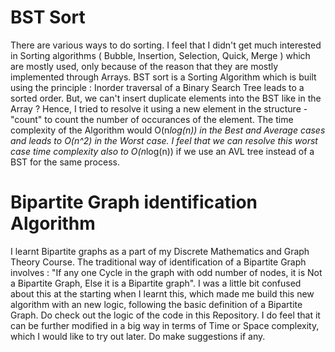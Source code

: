 # BST Sort
There are various ways to do sorting. I feel that I didn't get much interested in Sorting algorithms ( Bubble, Insertion, Selection, Quick, Merge ) which are mostly used, only because of the reason that they are mostly implemented through Arrays. BST sort is a Sorting Algorithm which is built using the principle : Inorder traversal of a Binary Search Tree leads to a sorted order. But, we can't insert duplicate elements into the BST like in the Array ? Hence, I tried to resolve it using a new element in the structure - "count" to count the number of occurances of the element. The time complexity of the Algorithm would O(n*log(n)) in the Best and Average cases and leads to O(n^2) in the Worst case. I feel that we can resolve this worst case time complexity also to O(n*log(n)) if we use an AVL tree instead of a BST for the same process.
# Bipartite Graph identification Algorithm
I learnt Bipartite graphs as a part of my Discrete Mathematics and Graph Theory Course. The traditional way of identification of a Bipartite Graph involves : "If any one Cycle in the graph with odd number of nodes, it is Not a Bipartite Graph, Else it is a Bipartite graph". I was a little bit confused about this at the starting when I learnt this, which made me build this new algorithm with an new logic, following the basic definition of a Bipartite Graph. Do check out the logic of the code in this Repository. I do feel that it can be further modified in a big way in terms of Time or Space complexity, which I would like to try out later. Do make suggestions if any.
